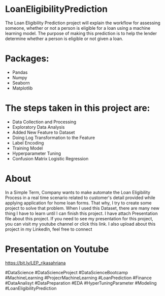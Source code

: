 # LoanEligibilityPrediction
The Loan Eligibility Prediction project will explain the workflow for assessing someone, whether or not a person is eligible for a loan using a machine learning model. The purpose of making this prediction is to help the lender determine whether a person is eligible or not given a loan.

# Packages:
- Pandas
- Numpy
- Seaborn
- Matplotlib


# The steps taken in this project are:
- Data Collection and Processing
- Exploratory Data Analysis
- Added New Feature to Dataset
- Doing Log Transformation to the Feature
- Label Encoding
- Training Model
- Hyperparameter Tuning
- Confusion Matrix Logistic Regression


# About

In a Simple Term, Company wants to make automate the Loan Eligibility Process in a real time scenario related to customer's detail provided while applying application for home loan forms. That why, I try to create some project to solve that problem. When I used this Dataset, there are many new thing I have to learn until I can finish this project. I have attach Presentation file about this project. If you need to see my presentation for this project, you can visit my youtube channel or click this link. I also upload about this project in my LinkedIn, feel free to connect


# Presentation on Youtube

https://bit.ly/LEP_rikasahriana


#DataScience #DataScienceProject #DataScienceBootcamp #MachineLearning #ProjecrMachineLearning #LoanPrediction #Finance #DataAnalisyt #DataPreparation #EDA #HyperTuningParameter #Modeling #LoanEligibilityPrediction

